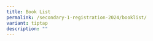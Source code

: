 ```yaml
---
title: Book List
permalink: /secondary-1-registration-2024/booklist/
variant: tiptap
description: ""
---
```

